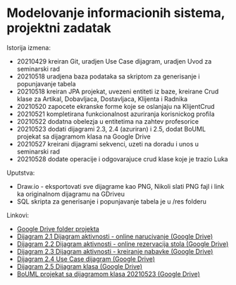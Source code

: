 # Modelovanje informacionih sistema, projektni zadatak

Istorija izmena:

- 20210429 kreiran Git, uradjen Use Case dijagram, uradjen Uvod za seminarski rad
- 20210518 uradjena baza podataka sa skriptom za generisanje i popunjavanje tabela
- 20210518 kreiran JPA projekat, uvezeni entiteti iz baze, kreirane Crud klase za Artikal, Dobavljaca, Dostavljaca, Klijenta i Radnika
- 20210520 zapocete ekranske forme koje se oslanjaju na KlijentCrud
- 20210521 kompletirana funkcionalnost azuriranja korisnickog profila
- 20210522 dodatna obelezja u entitetima na zahtev profesorice
- 20210523 dodati dijagrami 2.3, 2.4 (azuriran) i 2.5, dodat BoUML projekat sa dijagramom klasa na Google Drive
- 20210527 kreirani dijagrami sekvenci, uzeti na doradu i unos u seminarski rad
- 20210528 dodate operacije i odgovarajuce crud klase koje je trazio Luka

Uputstva:

- Draw.io - eksportovati sve dijagrame kao PNG, Nikoli slati PNG fajl i link ka originalnom dijagramu na GDriveu
- SQL skripta za generisanje i popunjavanje tabela je u /res folderu

Linkovi:
- [Google Drive folder projekta](https://drive.google.com/file/d/1vmfMTnNoMf_XlC45kIsL8_qhS_Zuq8jP/view?usp=sharing)
- [Dijagram 2.1 Dijagram aktivnosti - online narucivanje (Google Drive)](https://drive.google.com/drive/folders/17IEi5ck91PqFXE3m_CiuAWPdmd4RWE0I?usp=sharing)
- [Dijagram 2.2 Dijagram aktivnosti - online rezervacija stola (Google Drive)](https://drive.google.com/file/d/1-o4DRpnMsXfJBzCH5rI9WD9dApQptFgq/view?usp=sharing)
- [Dijagram 2.3 Dijagram aktivnosti - kreiranje nabavke (Google Drive)](https://drive.google.com/file/d/1bF7o2_Rtpu3fYuGG1wiHppttqU8kjU85/view?usp=sharing)
- [Dijagram 2.4 Use Case dijagram (Google Drive)](https://drive.google.com/file/d/1flkcqUvtXSsec-ivrmbcC9Aotp9bgvz7/view?usp=sharing)
- [Dijagram 2.5 Dijagram klasa (Google Drive)](https://drive.google.com/file/d/1sTDNpQnLhak3-dh8lDcsPYU5Q7x2XYOc/view?usp=sharing)
- [BoUML projekat sa dijagramom klasa 20210523 (Google Drive)](https://drive.google.com/file/d/1W9UiVVdD-LMwYNMgyWnsMdxvnOZsx7zl/view?usp=sharing)